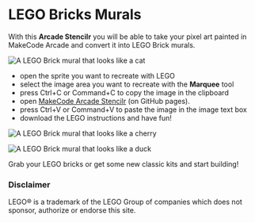 # LEGO Bricks Murals

With this **Arcade Stencilr** you will be able to take your pixel art painted in MakeCode Arcade and convert it into LEGO Brick murals.

![A LEGO Brick mural that looks like a cat](/static/arts-and-crafts/cat-top.jpg)

* open the sprite you want to recreate with LEGO
* select the image area you want to recreate with the **Marquee** tool
* press Ctrl+C or Command+C to copy the image in the clipboard
* open [MakeCode Arcade Stencilr](https://riknoll.github.io/arcade-stenciler/) (on GitHub pages).
* press Ctrl+V or Command+V to paste the image in the image text box
* download the LEGO instructions and have fun!

![A LEGO Brick mural that looks like a cherry](/static/arts-and-crafts/cherry-side.jpg)

![A LEGO Brick mural that looks like a duck](/static/arts-and-crafts/duck-top.jpg)

Grab your LEGO bricks or get some new classic kits and start building!

### Disclaimer

LEGO® is a trademark of the LEGO Group of companies which does not sponsor, authorize or endorse this site.

